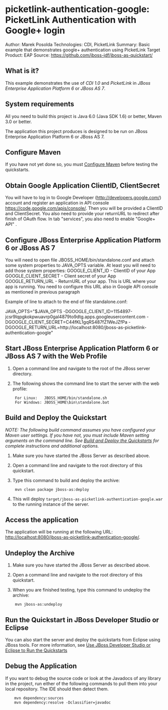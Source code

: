 picketlink-authentication-google: PicketLink Authentication with Google+ login
===============================
Author: Marek Posolda
Technologies: CDI, PicketLink
Summary: Basic example that demonstrates google+ authentication using PicketLink
Target Product: EAP
Source: <https://github.com/jboss-jdf/jboss-as-quickstart/>

What is it?
-----------

This example demonstrates the use of *CDI 1.0* and *PicketLink* in *JBoss Enterprise Application Platform 6* or *JBoss AS 7*.

System requirements
-------------------

All you need to build this project is Java 6.0 (Java SDK 1.6) or better, Maven 3.0 or better.

The application this project produces is designed to be run on JBoss Enterprise Application Platform 6 or JBoss AS 7.


Configure Maven
---------------

If you have not yet done so, you must [Configure Maven](../README.md#mavenconfiguration) before testing the quickstarts.


Obtain Google Application ClientID, ClientSecret
--------------------------------------------------
You will have to log in to Google Developer (http://developers.google.com/) account and register an application in API console <https://code.google.com/apis/console/>.
Then you will be provided a ClientID and ClientSecret. You also need to provide your returnURL to redirect after finish of OAuth flow.
In tab "services", you also need to enable "Google+ API" .

Configure JBoss Enterprise Application Platform 6 or JBoss AS 7
---------------------------------------------------------------
You will need to open file JBOSS_HOME/bin/standalone.conf and attach some system properties to JAVA_OPTS variable.
At least you will need to add those system properties:
GOOGLE_CLIENT_ID  - ClientID of your App
GOOGLE_CLIENT_SECRET - Client secret of your App
GOOGLE_RETURN_URL - ReturnURL of your app. This is URL where your app is running. You need to configure this URL also in Google API console as mentioned in previous
paragraph

Example of line to attach to the end of file standalone.conf:

JAVA_OPTS="$JAVA_OPTS -DGOOGLE_CLIENT_ID=1154897-jcsr9lqpgkokpwuavrp0gal4879to9dtg.apps.googleusercontent.com -DGOOGLE_CLIENT_SECRET=C44fKL1gqRS487fZ1WeJZfPa -DGOOGLE_RETURN_URL=http://localhost:8080/jboss-as-picketlink-authentication-google"

Start JBoss Enterprise Application Platform 6 or JBoss AS 7 with the Web Profile
-------------------------

1. Open a command line and navigate to the root of the JBoss server directory.
2. The following shows the command line to start the server with the web profile:

        For Linux:   JBOSS_HOME/bin/standalone.sh
        For Windows: JBOSS_HOME\bin\standalone.bat


Build and Deploy the Quickstart
-------------------------

_NOTE: The following build command assumes you have configured your Maven user settings. If you have not, you must include Maven setting arguments on the command line. See [Build and Deploy the Quickstarts](../README.md#buildanddeploy) for complete instructions and additional options._

1. Make sure you have started the JBoss Server as described above.
2. Open a command line and navigate to the root directory of this quickstart.
3. Type this command to build and deploy the archive:

        mvn clean package jboss-as:deploy

4. This will deploy `target/jboss-as-picketlink-authentication-google.war` to the running instance of the server.


Access the application
---------------------

The application will be running at the following URL: <http://localhost:8080/jboss-as-picketlink-authentication-google/>.


Undeploy the Archive
--------------------

1. Make sure you have started the JBoss Server as described above.
2. Open a command line and navigate to the root directory of this quickstart.
3. When you are finished testing, type this command to undeploy the archive:

        mvn jboss-as:undeploy


Run the Quickstart in JBoss Developer Studio or Eclipse
-------------------------------------
You can also start the server and deploy the quickstarts from Eclipse using JBoss tools. For more information, see [Use JBoss Developer Studio or Eclipse to Run the Quickstarts](../README.md#useeclipse)


Debug the Application
------------------------------------

If you want to debug the source code or look at the Javadocs of any library in the project, run either of the following commands to pull them into your local repository. The IDE should then detect them.

        mvn dependency:sources
        mvn dependency:resolve -Dclassifier=javadoc